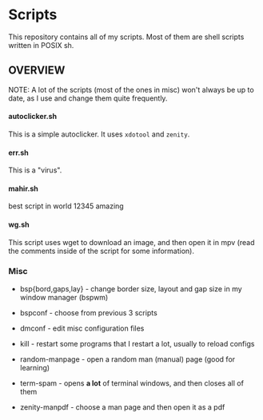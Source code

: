 # Scripts

This repository contains all of my scripts. Most of them are shell scripts written in POSIX sh.

## OVERVIEW

NOTE: A lot of the scripts (most of the ones in misc) won't always be up to date, as I use and change them quite frequently.

#### autoclicker.sh

This is a simple autoclicker. It uses `xdotool` and `zenity`.

#### err.sh

This is a "virus".

#### mahir.sh

best script in world 12345 amazing

#### wg.sh

This script uses wget to download an image, and then open it in mpv (read the comments inside of the script for some information).

### Misc

* bsp{bord,gaps,lay} - change border size, layout and gap size in my window manager (bspwm)

* bspconf - choose from previous 3 scripts

* dmconf - edit misc configuration files

* kill - restart some programs that I restart a lot, usually to reload configs

* random-manpage - open a random man (manual) page (good for learning)

* term-spam - opens **a lot** of terminal windows, and then closes all of them

* zenity-manpdf - choose a man page and then open it as a pdf
